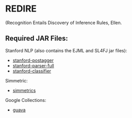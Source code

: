 REDIRE
===========
(Recognition Entails Discovery of Inference Rules, Ellen.

Required JAR Files:
------------

Stanford NLP (also contains the EJML and SL4FJ jar files):
* [stanford-postagger](http://nlp.stanford.edu/software/stanford-postagger-2015-12-09.zip)
* [stanford-parser-full](http://nlp.stanford.edu/software/stanford-parser-full-2015-12-09.zip)
* [stanford-classifier](http://nlp.stanford.edu/software/stanford-classifier-2015-12-09.zip)

Simmetric:
* [simmetrics](http://search.maven.org/remotecontent?filepath=com/github/mpkorstanje/simmetrics-core/4.1.0/simmetrics-core-4.1.0.jar)

Google Collections:
* [guava](http://search.maven.org/remotecontent?filepath=com/google/guava/guava/19.0/guava-19.0.jar)
